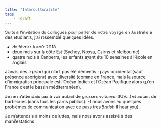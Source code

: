```yaml
---
title: "Interculturalité"
tags:
    - -draft
---
```


Suite à l’invitation de collègues pour parler de notre voyage en Australie à des étudiants, j’ai rassemblé quelques idées.

- de février à août 2018
- deux mois sur la côte Est (Sydney, Noosa, Cairns et Melbourne)
- quatre mois à Canberra, les enfants ayant été 10 semaines à l’école en anglais

J’avais des *a priori* qui n’ont pas été démentis : pays occidental (sauf présence aborigène) avec diversité
(comme en France, mais la source d’immigration principale est l’Océan Indien et l’Océan Pacifique
alors qu’en France c’est le bassin méditerranéen).

Je ne m’attendais pas à voir autant de grosses voitures (SUV…) et autant de barbecues (dans tous
les parcs publics). Et nous avons eu quelques problèmes de communication avec ce pays
très *British* (I hear you).

Je m’attendais à moins de luttes, mais nous avons assisté à des manifestations
